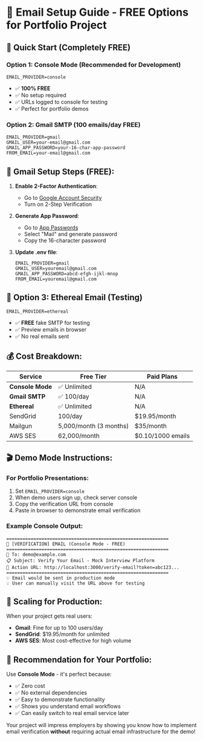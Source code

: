 # 📧 Email Setup Guide - FREE Options for Portfolio Project

## 🎯 **Quick Start (Completely FREE)**

### Option 1: Console Mode (Recommended for Development)
```env
EMAIL_PROVIDER=console
```
- ✅ **100% FREE** 
- ✅ No setup required
- ✅ URLs logged to console for testing
- ✅ Perfect for portfolio demos

### Option 2: Gmail SMTP (100 emails/day FREE)
```env
EMAIL_PROVIDER=gmail
GMAIL_USER=your-email@gmail.com
GMAIL_APP_PASSWORD=your-16-char-app-password
FROM_EMAIL=your-email@gmail.com
```

## 🔧 **Gmail Setup Steps (FREE):**

1. **Enable 2-Factor Authentication**:
   - Go to [Google Account Security](https://myaccount.google.com/security)
   - Turn on 2-Step Verification

2. **Generate App Password**:
   - Go to [App Passwords](https://myaccount.google.com/apppasswords)
   - Select "Mail" and generate password
   - Copy the 16-character password

3. **Update .env file**:
   ```env
   EMAIL_PROVIDER=gmail
   GMAIL_USER=youremail@gmail.com
   GMAIL_APP_PASSWORD=abcd-efgh-ijkl-mnop
   FROM_EMAIL=youremail@gmail.com
   ```

## 🧪 **Option 3: Ethereal Email (Testing)**
```env
EMAIL_PROVIDER=ethereal
```
- ✅ **FREE** fake SMTP for testing
- ✅ Preview emails in browser
- ✅ No real emails sent

## 💰 **Cost Breakdown:**

| Service | Free Tier | Paid Plans |
|---------|-----------|------------|
| **Console Mode** | ✅ Unlimited | N/A |
| **Gmail SMTP** | ✅ 100/day | N/A |
| **Ethereal** | ✅ Unlimited | N/A |
| SendGrid | 100/day | $19.95/month |
| Mailgun | 5,000/month (3 months) | $35/month |
| AWS SES | 62,000/month | $0.10/1000 emails |

## 🎬 **Demo Mode Instructions:**

### For Portfolio Presentations:
1. Set `EMAIL_PROVIDER=console`
2. When demo users sign up, check server console
3. Copy the verification URL from console
4. Paste in browser to demonstrate email verification

### Example Console Output:
```
============================================================
📧 [VERIFICATION] EMAIL (Console Mode - FREE)
============================================================
📮 To: demo@example.com
📋 Subject: Verify Your Email - Mock Interview Platform
🔗 Action URL: http://localhost:3000/verify-email?token=abc123...
============================================================
💡 Email would be sent in production mode
💡 User can manually visit the URL above for testing
```

## 🚀 **Scaling for Production:**

When your project gets real users:
- **Gmail**: Fine for up to 100 users/day
- **SendGrid**: $19.95/month for unlimited
- **AWS SES**: Most cost-effective for high volume

## 🎯 **Recommendation for Your Portfolio:**

Use **Console Mode** - it's perfect because:
- ✅ Zero cost
- ✅ No external dependencies 
- ✅ Easy to demonstrate functionality
- ✅ Shows you understand email workflows
- ✅ Can easily switch to real email service later

Your project will impress employers by showing you know how to implement email verification **without** requiring actual email infrastructure for the demo!